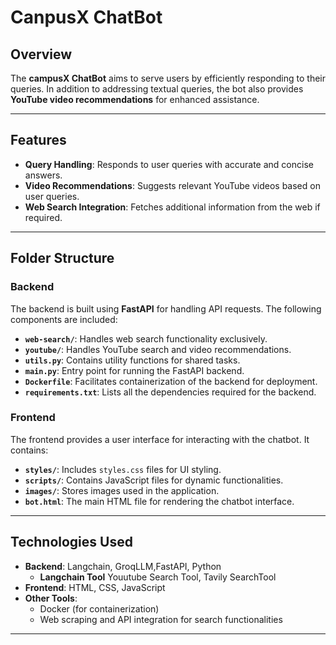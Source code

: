 # CanpusX ChatBot

## Overview
The **campusX ChatBot** aims to serve users by efficiently responding to their queries. In addition to addressing textual queries, the bot also provides **YouTube video recommendations** for enhanced assistance.

---

## Features
- **Query Handling**: Responds to user queries with accurate and concise answers.
- **Video Recommendations**: Suggests relevant YouTube videos based on user queries.
- **Web Search Integration**: Fetches additional information from the web if required.

---

## Folder Structure

### Backend
The backend is built using **FastAPI** for handling API requests. The following components are included:
- **`web-search/`**: Handles web search functionality exclusively.
- **`youtube/`**: Handles YouTube search and video recommendations.
- **`utils.py`**: Contains utility functions for shared tasks.
- **`main.py`**: Entry point for running the FastAPI backend.
- **`Dockerfile`**: Facilitates containerization of the backend for deployment.
- **`requirements.txt`**: Lists all the dependencies required for the backend.

### Frontend
The frontend provides a user interface for interacting with the chatbot. It contains:
- **`styles/`**: Includes `styles.css` files for UI styling.
- **`scripts/`**: Contains JavaScript files for dynamic functionalities.
- **`images/`**: Stores images used in the application.
- **`bot.html`**: The main HTML file for rendering the chatbot interface.

---

## Technologies Used
- **Backend**: Langchain, GroqLLM,FastAPI, Python
    - **Langchain Tool** Youutube Search Tool, Tavily SearchTool
- **Frontend**: HTML, CSS, JavaScript
- **Other Tools**:
  - Docker (for containerization)
  - Web scraping and API integration for search functionalities

---
